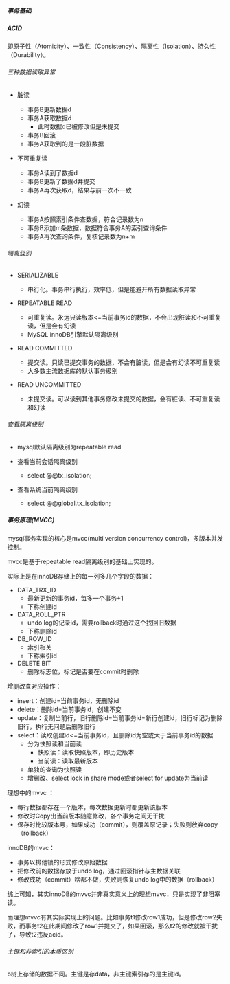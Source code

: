 ##### 事务基础

##### ACID

即原子性（Atomicity）、一致性（Consistency）、隔离性（Isolation）、持久性（Durability）。

###### 三种数据读取异常

- 脏读
  - 事务B更新数据d
  - 事务A获取数据d
    - 此时数据d已被修改但是未提交
  - 事务B回滚
  - 事务A获取到的是一段脏数据

- 不可重复读
  - 事务A读到了数据d
  - 事务B更新了数据d并提交
  - 事务A再次获取d，结果与前一次不一致

- 幻读
  - 事务A按照索引条件查数据，符合记录数为n
  - 事务B添加m条数据，数据符合事务A的索引查询条件
  - 事务A再次查询条件，复核记录数为n+m



###### 隔离级别

- SERIALIZABLE
  - 串行化。事务串行执行，效率低，但是能避开所有数据读取异常

- REPEATABLE READ
  - 可重复读。永远只读版本<=当前事务id的数据，不会出现脏读和不可重复读，但是会有幻读
  - MySQL innoDB引擎默认隔离级别

- READ COMMITTED 
  - 提交读。只读已提交事务的数据，不会有脏读，但是会有幻读不可重复读
  - 大多数主流数据库的默认事务级别

- READ UNCOMMITTED
  - 未提交读。可以读到其他事务修改未提交的数据，会有脏读、不可重复读和幻读



###### 查看隔离级别

- mysql默认隔离级别为repeatable read
- 查看当前会话隔离级别
  - select @@tx_isolation;

- 查看系统当前隔离级别
  - select @@global.tx_isolation;



##### 事务原理(MVCC)

mysql事务实现的核心是mvcc(multi version concurrency control)，多版本并发控制。

mvcc是基于repeatable read隔离级别的基础上实现的。

实际上是在innoDB存储上的每一列多几个字段的数据：

- DATA_TRX_ID
  - 最新更新的事务id，每多一个事务+1
  - 下称创建id
- DATA_ROLL_PTR
  - undo log的记录id，需要rollback时通过这个找回旧数据
  - 下称删除id
- DB_ROW_ID
  - 索引相关
  - 下称索引id
- DELETE BIT
  - 删除标志位，标记是否要在commit时删除

增删改查对应操作：

- insert：创建id=当前事务id，无删除id
- delete：删除id=当前事务id，创建不变
- update：复制当前行，旧行删除id=当前事务id=新行创建id，旧行标记为删除旧行，执行无问题后删除旧行
- select：读取创建id<=当前事务id，且删除id为空或大于当前事务id的数据
  - 分为快照读和当前读
    - 快照读：读取快照版本，即历史版本
    - 当前读：读取最新版本
  - 单独的查询为快照读
  - 增删改、select lock in share mode或者select for update为当前读

理想中的mvvc ：

- 每行数据都存在一个版本，每次数据更新时都更新该版本
- 修改时Copy出当前版本随意修改，各个事务之间无干扰
- 保存时比较版本号，如果成功（commit），则覆盖原记录；失败则放弃copy（rollback）

innoDB的mvvc：

- 事务以排他锁的形式修改原始数据
- 把修改前的数据存放于undo log，通过回滚指针与主数据关联
- 修改成功（commit）啥都不做，失败则恢复undo log中的数据（rollback）

综上可知，其实innoDB的mvvc并非真实意义上的理想mvvc，只是实现了非阻塞读。

而理想mvvc有其实际实现上的问题。比如事务t1修改row1成功，但是修改row2失败，而事务t2在此期间修改了row1并提交了，如果回滚，那么t2的修改就被干扰了，导致t2违反acid。

###### 主键和非索引的本质区别

b树上存储的数据不同。主键是存data，非主键索引存的是主键id。

